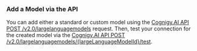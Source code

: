 ### Add a Model via the API

You can add either a standard or custom model using the [Cognigy.AI API POST /v2.0/largelanguagemodels](https://api-trial.cognigy.ai/openapi#post-/v2.0/largelanguagemodels) request.
Then, test your connection for the created model via the [Cognigy.AI API POST /v2.0/largelanguagemodels/{largeLanguageModelId}/test](https://api-trial.cognigy.ai/openapi#post-/v2.0/largelanguagemodels/-largeLanguageModelId-/test).